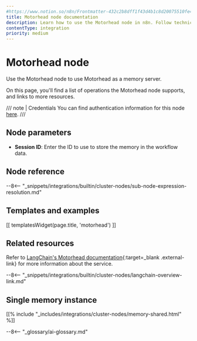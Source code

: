 ```yaml
---
#https://www.notion.so/n8n/Frontmatter-432c2b8dff1f43d4b1c8d20075510fe4
title: Motorhead node documentation
description: Learn how to use the Motorhead node in n8n. Follow technical documentation to integrate Motorhead node into your workflows.
contentType: integration
priority: medium
---
```


# Motorhead node

Use the Motorhead node to use Motorhead as a memory server.

On this page, you'll find a list of operations the Motorhead node supports, and links to more resources.

/// note | Credentials
You can find authentication information for this node [here](/integrations/builtin/credentials/motorhead/).
///

## Node parameters

* **Session ID**: Enter the ID to use to store the memory in the workflow data.

## Node reference

--8<-- "_snippets/integrations/builtin/cluster-nodes/sub-node-expression-resolution.md"

## Templates and examples

<!-- see https://www.notion.so/n8n/Pull-in-templates-for-the-integrations-pages-37c716837b804d30a33b47475f6e3780 -->
[[ templatesWidget(page.title, 'motorhead') ]]

## Related resources

Refer to [LangChain's Motorhead documentation](https://js.langchain.com/docs/modules/memory/integrations/motorhead_memory){:target=_blank .external-link} for more information about the service.

--8<-- "_snippets/integrations/builtin/cluster-nodes/langchain-overview-link.md"

## Single memory instance

[[% include "_includes/integrations/cluster-nodes/memory-shared.html" %]]

--8<-- "_glossary/ai-glossary.md"
